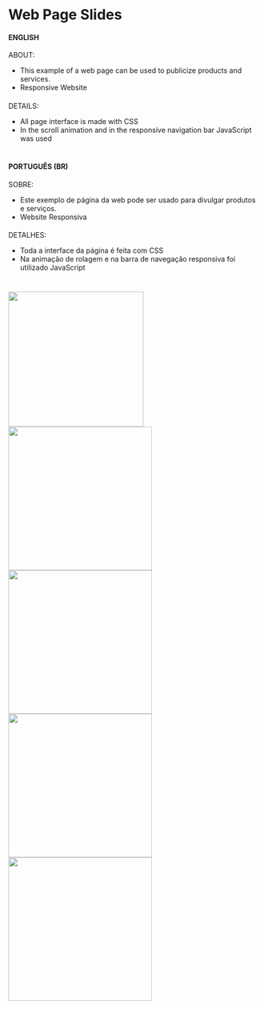# Web Page Slides
#### ENGLISH
ABOUT:<br>
- This example of a web page can be used to publicize products and services.
- Responsive Website

####

DETAILS:<br>
- All page interface is made with CSS
- In the scroll animation and in the responsive navigation bar JavaScript was used

#

#### PORTUGUÊS (BR)
SOBRE:<br>
- Este exemplo de página da web pode ser usado para divulgar produtos e serviços.
- Website Responsiva

####

DETALHES:<br>
- Toda a interface da página é feita com CSS
- Na animação de rolagem e na barra de navegação responsiva foi utilizado JavaScript

#

<img aling="center" width="270" src="https://user-images.githubusercontent.com/122825893/235387063-2485291b-c102-46af-a96d-15f99b3e0c98.png" />
<img width="287" src="https://user-images.githubusercontent.com/122825893/235387072-9851359e-291c-4bc8-87e5-adf25f80c4f2.png" />
<img width="287" src="https://user-images.githubusercontent.com/122825893/235387070-23b7af92-3cb2-449f-9048-3eadca28aa47.png" />
<img width="287" src="https://user-images.githubusercontent.com/122825893/235387069-f52cf7d7-1464-4031-bf56-e7b18256139c.png" />
<img width="287" src="https://user-images.githubusercontent.com/122825893/235387067-dc50ab40-b24a-4973-817c-6cb0667102c6.png" />

